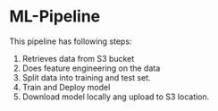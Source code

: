 # ML-Pipeline
This pipeline has following steps:
1. Retrieves data from S3 bucket
2. Does feature engineering on the data
3. Split data into training and test set.
4. Train and Deploy model
5. Download model locally ang upload to S3 location.